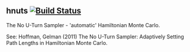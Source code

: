hnuts [![Build Status](https://travis-ci.org/jtobin/hnuts.png?branch=master)](https://travis-ci.org/jtobin/hnuts)
-----

The No U-Turn Sampler - 'automatic' Hamiltonian Monte Carlo.

See: Hoffman, Gelman (2011) The No U-Turn Sampler: Adaptively Setting Path 
Lengths in Hamiltonian Monte Carlo.

